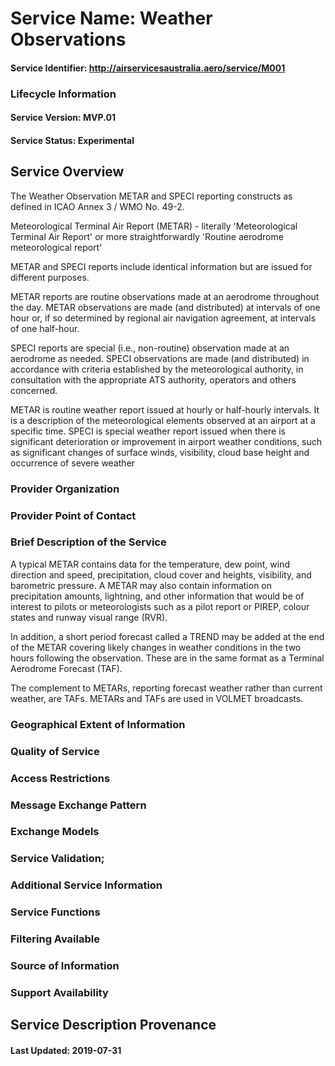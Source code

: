 # Service Name: Weather Observations 

#### Service Identifier: http://airservicesaustralia.aero/service/M001

###	Lifecycle Information
#### Service Version: MVP.01
#### Service Status: Experimental

## Service Overview

The Weather Observation 
METAR and SPECI reporting constructs as defined in ICAO Annex 3 / WMO No. 49-2.

Meteorological Terminal Air Report (METAR) - literally 'Meteorological Terminal Air Report' or more straightforwardly 'Routine aerodrome meteorological report'

METAR and SPECI reports include identical information but are issued for different purposes.

METAR reports are routine observations made at an aerodrome throughout the day.  METAR observations are made (and distributed) at intervals of one hour or, if so determined by regional air navigation agreement, at intervals of one half-hour.

SPECI reports are special (i.e., non-routine) observation made at an aerodrome as needed. SPECI observations are made (and distributed) in accordance with criteria established by the meteorological authority, in consultation with the appropriate ATS authority, operators and others concerned.

METAR is routine weather report issued at hourly or half-hourly intervals.  It is a description of the meteorological elements observed at an airport at a specific time. 
SPECI is special weather report issued when there is significant deterioration or improvement in airport weather conditions, such as significant changes of surface winds, visibility, cloud base height and occurrence of severe weather


###	Provider Organization
###	Provider Point of Contact
###	Brief Description of the Service

A typical METAR contains data for the temperature, dew point, wind direction and speed, precipitation, cloud cover and heights, visibility, and barometric pressure. A METAR may also contain information on precipitation amounts, lightning, and other information that would be of interest to pilots or meteorologists such as a pilot report or PIREP, colour states and runway visual range (RVR).

In addition, a short period forecast called a TREND may be added at the end of the METAR covering likely changes in weather conditions in the two hours following the observation. These are in the same format as a Terminal Aerodrome Forecast (TAF).

The complement to METARs, reporting forecast weather rather than current weather, are TAFs. METARs and TAFs are used in VOLMET broadcasts.



###	Geographical Extent of Information
###	Quality of Service
###	Access Restrictions
###	Message Exchange Pattern
###	Exchange Models
###	Service Validation;
###	Additional Service Information
###	Service Functions
###	Filtering Available
###	Source of Information
###	Support Availability


## Service Description Provenance
#### Last Updated: 2019-07-31


